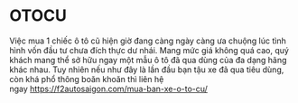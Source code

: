 # OTOCU
Việc mua 1 chiếc ô tô cũ hiện giờ đang càng ngày càng ưa chuộng lúc tình hình vốn đầu tư chưa đích thực dư nhái. Mang mức giá không quá cao, quý khách mang thể sở hữu ngay một mẫu ô tô đã qua dùng của đa dạng hãng khác nhau. Tuy nhiên nếu như đây là lần đầu bạn tậu xe đã qua tiêu dùng, còn khá phổ thông boăn khoăn thì liên hệ ngay https://f2autosaigon.com/mua-ban-xe-o-to-cu/
